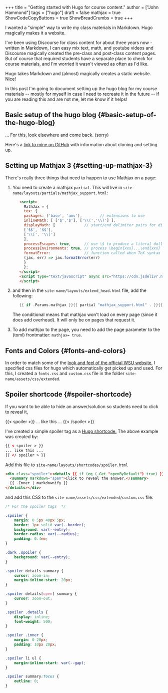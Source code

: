 +++
title = "Getting started with Hugo for course content."
author = ["John Hammond"]
tags = ["hugo"]
draft = false
mathjax = true
ShowCodeCopyButtons = true
ShowBreadCrumbs = true
+++

I wanted a "simple" way to write my class materials in Markdown. Hugo magically makes it a website.
<!--more-->
I've been using Discourse for class content for about three years now - written in Markdown, I can easy mix text, math, and youtube videos and Discourse magically created the pre-class and post-class content pages. But of course that required students have a separate place to check for course materials, and I'm worried it wasn't viewed as often as I'd like.

Hugo takes Markdown and (almost) magically creates a static website. Nice!

In this post I'm going to document setting up the hugo blog for my course materials -- mostly for myself in case I need to recreate it in the future -- if you are reading this and are not me, let me know if it helps!


## Basic setup of the hugo blog {#basic-setup-of-the-hugo-blog}

... For this, look elsewhere and come back. (sorry)

Here's a [link to mine on GitHub](https://github.com/jmhammond/math-courses) with information about cloning and setting up.


## Setting up Mathjax 3 {#setting-up-mathjax-3}

There's really three things that need to happen to use Mathjax on a page:

1.  You need to create a mathjax `partial`. This will live in `site-name/layouts/partials/mathjax_support.html`:
    ```html
       <script>
         MathJax = {
         tex: {
         packages: ['base', 'ams'],        // extensions to use
         inlineMath: [ ['$','$'], ['\\(','\\)'] ],
         displayMath: [             // start/end delimiter pairs for display math
         ['$$', '$$'],
         ['\\[', '\\]']
         ],
         processEscapes: true,      // use \$ to produce a literal dollar sign
         processEnvironments: true, // process \begin{xxx}...\end{xxx} outside math mode
         formatError:               // function called when TeX syntax errors occur
         (jax, err) => jax.formatError(err)
         }
         };
       </script>
       <script type="text/javascript" async src="https://cdn.jsdelivr.net/npm/mathjax@3/es5/tex-mml-chtml.js">
       </script>
    ```

2.  and then in the `site-name/layouts/extend_head.html` file, add the following:
    ```go
       {{ if .Params.mathjax }}{{ partial "mathjax_support.html" . }}{{ end }}
    ```
    The conditional means that mathjax won't load on every page (since it does add overhead). It will only be on pages that request it.

3.  To add mathjax to the page, you need to add the page parameter to the (toml) frontmatter: `mathjax= true`.


## Fonts and Colors {#fonts-and-colors}

In order to match some of the [look and feel of the official WSU website](https://www.wichita.edu/services/strategic_communications/brand_standards/colors_and_fonts.php), I specified css files for hugo which automatically get picked up and used. For this, I created a `fonts.css` and `custom.css` file in the folder `site-name/assets/css/extended`.


## Spoiler shortcode {#spoiler-shortcode}

If you want to be able to hide an answer/solution so students need to click to reveal it,

{{< spoiler >}}
... like this ...
{{< /spoiler >}}

I've created a simple spoiler tag as a [Hugo shortcode.](https://gohugo.io/content-management/shortcodes/)  The above example was created by:

```html
{{ < spoiler > }}
... like this ...
{{ </ spoiler > }}
```

Add this file to `site-name/layouts/shortcodes/spoiler.html`

```html
<div class="spoiler"><details {{ if (eq (.Get "openByDefault") true) }} open=true {{ end }}>
  <summary markdown="span">Click to reveal the answer.</summary>
  {{ .Inner | markdownify }}
</details></div>
```

and add this CSS to the `site-name/assets/css/extended/custom.css` file:

```css
/* For the spoiler tags  */

.spoiler {
    margin: 0 5px 40px 5px;
    border: 1px solid var(--border);
    background: var(--entry);
    border-radius: var(--radius);
    padding: 0.4em;
}

.dark .spoiler {
    background: var(--entry);
}

.spoiler details summary {
    cursor: zoom-in;
    margin-inline-start: 20px;
}

.spoiler details[open] summary {
    cursor: zoom-out;
}

.spoiler .details {
    display: inline;
    font-weight: 500;
}

.spoiler .inner {
    margin: 0 20px;
    padding: 10px 20px;
}

.spoiler li ul {
    margin-inline-start: var(--gap);
}

.spoiler summary:focus {
    outline: 0;
}
```
